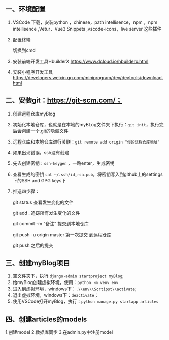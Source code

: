 ## 一、环境配置

1. VSCode 下载，安装python ，chinese，path intellisence，npm ，npm intellisence ,Vetur，Vue3 Snippets ,vscode-icons，live server 这些插件

2. 配置终端

   切换到cmd

3. 安装前端开发工具HbuilderX https://www.dcloud.io/hbuilderx.html

4. 安装小程序开发工具 https://developers.weixin.qq.com/miniprogram/dev/devtools/download.html

## 二、安装git：https://git-scm.com/；

1. 创建远程仓库myBlog

2. 初始化本地仓库，也就是在本地的myBLog文件夹下执行：`git init`，执行完后会创建一个.git的隐藏文件

3. 远程仓库和本地仓库进行关联：`git remote add origin "你的远程仓库地址"`

4. 如果出现错误，ssh没有创建

5. 先去创建密钥：`ssh-keygen` ，一路enter，生成密钥

6. 查看生成的密钥 `cat ~/.ssh/id_rsa.pub`，将密钥写入到github上的settings下的SSH and GPG keys下

7. 推送四步骤：

   git status 查看发生变化的文件

   git add . 追踪所有发生变化的文件

   git commit -m "备注" 提交到本地仓库

   git push -u origin master 第一次提交 到远程仓库

   git push 之后的提交

## 三、创建myBlog项目

1. 空文件夹下，执行 `django-admin startproject myBlog`;
2. 给myBlog创建虚拟环境，使用：`python -m venv env`
3. 进入到虚拟环境，windows下：`.\\env\\Scrtipst\\activate`;
4. 退出虚拟环境，windows下：`deactivate`；
5. 使用VSCode打开myBlog，执行：`python manage.py startapp articles`

## 四、创建articles的models
1.创建model
2.数据库同步
3.在admin.py中注册model